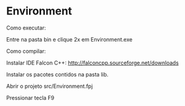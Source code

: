 # Environment

Como executar:

Entre na pasta bin e clique 2x em Environment.exe

Como compilar:

Instalar IDE Falcon C++: http://falconcpp.sourceforge.net/downloads

Instalar os pacotes contidos na pasta lib.

Abrir o projeto src/Environment.fpj

Pressionar tecla F9
